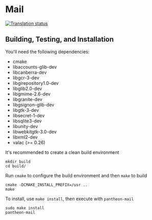 # Mail
[![Translation status](https://l10n.elementary.io/widgets/mail/-/svg-badge.svg)](https://l10n.elementary.io/projects/mail/?utm_source=widget)

## Building, Testing, and Installation

You'll need the following dependencies:
* cmake
* libaccounts-glib-dev
* libcanberra-dev
* libgcr-3-dev
* libgirepository1.0-dev
* libglib2.0-dev
* libgmime-2.6-dev
* libgranite-dev
* libgsignon-glib-dev
* libgtk-3-dev
* libsecret-1-dev
* libsqlite3-dev
* libunity-dev
* libwebkitgtk-3.0-dev
* libxml2-dev
* valac (>= 0.26)

It's recommended to create a clean build environment

    mkdir build
    cd build/
    
Run `cmake` to configure the build environment and then `make` to build

    cmake -DCMAKE_INSTALL_PREFIX=/usr ..
    make
    
To install, use `make install`, then execute with `pantheon-mail`

    sudo make install
    pantheon-mail
